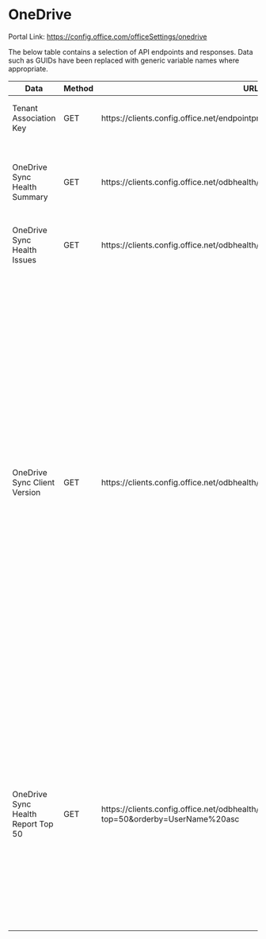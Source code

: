 # OneDrive

Portal Link: https://config.office.com/officeSettings/onedrive

The below table contains a selection of API endpoints and responses. Data such as GUIDs have been replaced with generic variable names where appropriate.

<table>
<thead>
  <tr>
    <th>Data</th>
    <th>Method</th>
    <th>URL</th>
    <th>Example Response</th>
  </tr>
</thead>
<tbody>
  <tr>
    <td>Tenant Association Key</td>
    <td>GET</td>
    <td>https://clients.config.office.net/endpointprovisionhealth/v1.0/tenantassociation</td>
    <td>
<pre lang="json">
{
    "tenantAssociationJwt": "%TAK%",
    "enabled": true
}
</pre>
    </td>
  </tr>
  <tr>
    <td>OneDrive Sync Health Summary</td>
    <td>GET</td>
    <td>https://clients.config.office.net/odbhealth/v1.0/synchealth/reports/count</td>
    <td>
<pre lang="json">
{
  "0":2,
  "1":2,
  "2":0,
  "3":0,
  "4":2,
  "5":0,
  "6":0
}
</pre>
    </td>
  </tr>
  <tr>
    <td>OneDrive Sync Health Issues</td>
    <td>GET</td>
    <td>https://clients.config.office.net/odbhealth/v1.0/synchealth/issues</td>
    <td>
<pre lang="json">
{
  []
}
</pre>
    </td>
  </tr>
  <tr>
    <td>OneDrive Sync Client Version</td>
    <td>GET</td>
    <td>https://clients.config.office.net/odbhealth/v1.0/synchealth/reports/versioncount</td>
    <td>
<pre lang="json">
{
   "updateRing": 4,
   "currentOneDriveVersion": "23.129.0620.0001",
   "newerCount": 0,
   "currentCount": 0,
   "olderCount": 1,
   "oneDrivePlatformType": 0
},`
{
   "updateRing": 5,
   "currentOneDriveVersion": "23.119.0606.0001",
   "newerCount": 0,
   "currentCount": 0,
   "olderCount": 1,
   "oneDrivePlatformType": 0
},
{
   "updateRing": 0,
   "currentOneDriveVersion": "23.061.0319.0003",
   "newerCount": 0,
   "currentCount": 0,
   "olderCount": 0,
   "oneDrivePlatformType": 0
},
{
   "updateRing": 4,
   "currentOneDriveVersion": "23.129.0620.0001",
   "newerCount": 0,
   "currentCount": 0,
   "olderCount": 0,
   "oneDrivePlatformType": 1
},
{
   "updateRing": 5,
   "currentOneDriveVersion": "23.119.0606.0001",
   "newerCount": 0,
   "currentCount": 0,
   "olderCount": 0,
   "oneDrivePlatformType": 1
},
{
   "updateRing": 0,
   "currentOneDriveVersion": "23.061.0319.0003",
   "newerCount": 0,
   "currentCount": 0,
   "olderCount": 0,
   "oneDrivePlatformType": 1
},
{
   "updateRing": 6,
   "currentOneDriveVersion": "",
   "newerCount": 0,
   "currentCount": 0,
   "olderCount": 0,
   "oneDrivePlatformType": 2
}
</pre>
    </td>
  </tr>
  <tr>
    <td>OneDrive Sync Health Report Top 50</td>
    <td>GET</td>
    <td>https://clients.config.office.net/odbhealth/v1.0/synchealth/reports?top=50&orderby=UserName%20asc</td>
    <td>
<pre lang="json">
{
  "type": "odb",
  "schemaVersion": "1.0",
  "oneDriveDeviceId": "%ODDeviceID%",
  "userName": "%DisplayName%",
  "userEmail": "%UserPrincipalName%",
  "deviceName": "%DeviceName%",
  "oneDriveVersion": "23.107.0521.0001",
  "updateRing": 5,
  "osName": "Windows",
  "osVersion": "10.0.22621",
  "oneDriveBuildType": "",
  "kfmState": 60,
  "kfmOptInWithWizardGPOEnabled": false,
  "kfmSilentOptInGPOEnabled": true,
  "kfmFolders": [
    3,
    1,
    2
  ],
  "kfmFolderCount": 3,
  "lastUpToDateSyncTimestamp": "2023-06-07T12:51:07Z",
  "reportTimestamp": "2023-06-11T07:58:13Z",
  "totalErrorCount": 0,
  "errorDetails": [],
  "errorKeys": [],
  "HasAttachments": false,
  "ContentSourceApplication": null
}
</pre>
    </td>
  </tr>
</tbody>
</table>